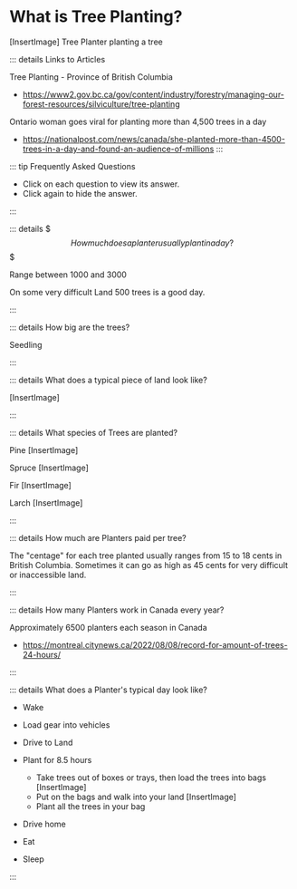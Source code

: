 # What is Tree Planting?

[InsertImage] Tree Planter planting a tree

::: details Links to Articles

Tree Planting - Province of British Columbia
- https://www2.gov.bc.ca/gov/content/industry/forestry/managing-our-forest-resources/silviculture/tree-planting

Ontario woman goes viral for planting more than 4,500 trees in a day
- https://nationalpost.com/news/canada/she-planted-more-than-4500-trees-in-a-day-and-found-an-audience-of-millions
:::

<!--  -->
::: tip Frequently Asked Questions

- Click on each question to view its answer. 
- Click again to hide the answer.

:::
<!--  -->
::: details $$$ How much does a planter usually plant in a day? $$$

Range between 1000 and 3000

On some very difficult Land 500 trees is a good day.

:::
<!--  -->
::: details How big are the trees?

Seedling

:::
<!--  -->
::: details What does a typical piece of land look like?

[InsertImage]

:::
<!--  -->
::: details What species of Trees are planted?

Pine
[InsertImage]

Spruce
[InsertImage]

Fir
[InsertImage]

Larch
[InsertImage]

:::
<!--  -->
::: details How much are Planters paid per tree?

The "centage" for each tree planted usually ranges from 15 to 18 cents in British Columbia. Sometimes it can go as high as 45 cents for very difficult or inaccessible land. 

:::

<!--  -->
::: details How many Planters work in Canada every year?

Approximately 6500 planters each season in Canada

- https://montreal.citynews.ca/2022/08/08/record-for-amount-of-trees-24-hours/

:::
<!--  -->
::: details What does a Planter's typical day look like?

- Wake 
- Load gear into vehicles
- Drive to Land
- Plant for 8.5 hours
    - Take trees out of boxes or trays, then load the trees into bags
    [InsertImage] 
    - Put on the bags and walk into your land 
    [InsertImage]
    - Plant all the trees in your bag

- Drive home
- Eat
- Sleep

 

:::

